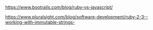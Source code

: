 
https://www.bootrails.com/blog/ruby-vs-javascript/

https://www.pluralsight.com/blog/software-development/ruby-2-3--working-with-immutable-strings-

